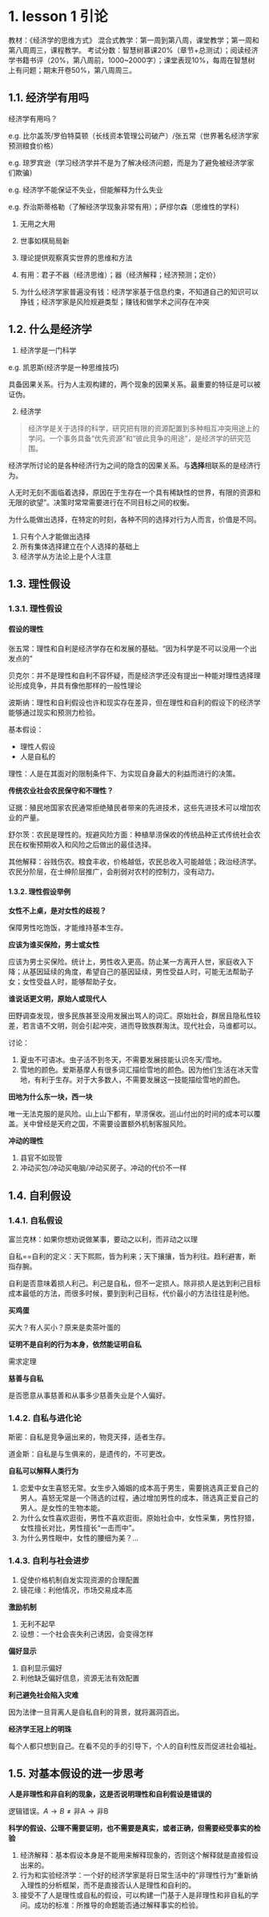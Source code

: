 # 1. lesson 1 引论

教材：《经济学的思维方式》
混合式教学：第一周到第八周，课堂教学；第一周和第八周周三，课程教学。
考试分数：智慧树慕课20%（章节+总测试）；阅读经济学书籍书评（20%，第八周前，1000~2000字）；课堂表现10%，每周在智慧树上有问题；期末开卷50%，第八周周三。

## 1.1. 经济学有用吗

经济学有用吗？

e.g. 比尔盖茨/罗伯特莫顿（长线资本管理公司破产）/张五常（世界著名经济学家预测粮食价格）

e.g. 琼罗宾逊（学习经济学并不是为了解决经济问题，而是为了避免被经济学家们欺骗）

e.g. 经济学不能保证不失业，但能解释为什么失业

e.g. 乔治斯蒂格勒（了解经济学现象非常有用）；萨缪尔森（思维性的学科）

1. 无用之大用
2. 世事如棋局局新
3. 理论提供观察真实世界的思维和方法

1. 有用：君子不器（经济思维）；器（经济解释；经济预测；定价）
2. 为什么经济学家普遍没有钱：经济学家基于信息约束，不知道自己的知识可以挣钱；经济学家是风险规避类型；赚钱和做学术之间存在冲突
   
## 1.2. 什么是经济学

1. 经济学是一门科学

e.g. 凯恩斯(经济学是一种思维技巧)

具备因果关系。行为人主观构建的，两个现象的因果关系。最重要的特征是可以被证伪。

2. 经济学

> 经济学是关于选择的科学，研究把有限的资源配置到多种相互冲突用途上的学问。一个事务具备“优先资源”和“彼此竞争的用途”，是经济学的研究范围。

经济学所讨论的是各种经济行为之间的隐含的因果关系。与**选择**相联系的是经济行为。

人无时无刻不面临着选择，原因在于生存在一个具有稀缺性的世界，有限的资源和无限的欲望”。决策时常常需要进行在不同目标之间的权衡。

为什么能做出选择，在特定的时刻，各种不同的选择对行为人而言，价值是不同。

1. 只有个人才能做出选择
2. 所有集体选择建立在个人选择的基础上
3. 经济学从方法论上是个人注意


## 1.3. 理性假设

### 1.3.1. 理性假设

#### 假设的理性

张五常：理性和自利是经济学存在和发展的基础。“因为科学是不可以没用一个出发点的”

贝克尔：并不是理性和自利不容怀疑，而是经济学还没有提出一种能对理性选择理论形成竞争，并具有像他那样的一般性理论

波斯纳：理性和自利假设也许和现实存在差异，但在理性和自利的假设下的经济学能够通过现实和预测力检验。

基本假设：

- 理性人假设
- 人是自私的

理性：人是在其面对的限制条件下、为实现自身最大的利益而进行的决策。

**传统农业社会农民保守和不理性？**

证据：殖民地国家农民通常拒绝殖民者带来的先进技术，这些先进技术可以增加农业的产量。

舒尔茨：农民是理性的。规避风险方面：种植旱涝保收的传统品种正式传统社会农民在权衡预期收入和风险之后做出的最佳选择。

其他解释：谷贱伤农。粮食丰收，价格越低，农民总收入可能越低；政治经济学。农民分阶层，在士绅阶层推广，会削弱对农村的控制力，没有动力。

#### 1.3.2. 理性假设举例

**女性不上桌，是对女性的歧视？**

保障男性吃饱饭，才能维持基本生存。

**应该为谁买保险，男士或女性**

应该为男士买保险。统计上，男性收入更高。防止某一方离开人世，家庭收入下降；从基因延续的角度，希望自己的基因延续，男性受益人时，可能无法帮助子女；女性受益人时，能够帮助子女。

**谁说话更文明，原始人或现代人**

田野调查发现，很多民族甚至没用发展出骂人的词汇。原始社会，群居且隐私性较差，若言语不文明，则会引起冲突，进而导致族群淘汰。现代社会，马谁都可以。

讨论：
1. 夏虫不可语冰。虫子活不到冬天，不需要发展技能认识冬天/雪地。
2. 雪地的颜色。爱斯基摩人有很多词汇描绘雪地的颜色。因为他们生活在冰天雪地，有利于生存。对于大多数人，不需要发展这一技能描绘雪地的颜色。

**田地为什么东一块，西一块**

 唯一无法克服的是风险。山上山下都有，旱涝保收。巡山付出的时间的成本可以覆盖。关中曾经是天府之国，不需要设置额外机制客服风险。

**冲动的理性**

1. 县官不如现管
2. 冲动买包/冲动买电脑/冲动买房子。冲动的代价不一样

## 1.4. 自利假设

### 1.4.1. 自私假设

富兰克林：如果你想劝说做某事，要动之以利，而非动之以理

自私==自利的定义：天下熙熙，皆为利来；天下攘攘，皆为利往。趋利避害，断指存腕。

自利是否意味着损人利己。利己是自私，但不一定损人。除非损人是达到利己目标成本最低的方法，而很多时候，要到到利己目标，代价最小的方法往往是利他。

**买鸡蛋**

买大？有人买小？原来是卖茶叶蛋的

**证明不是自利的行为本身，依然能证明自私**

需求定理

**慈善与自私**

是否愿意从事慈善和从事多少慈善失业是个人偏好。

### 1.4.2. 自私与进化论

斯密：自私是竞争逼出来的，物竞天择，适者生存。

道金斯：自私是与生俱来的，是遗传的，不可更改。

**自私可以解释人类行为**

1. 恋爱中女生喜怒无常。女生步入婚姻的成本高于男生，需要挑选真正爱自己的男人。喜怒无常是一个筛选的过程，通过增加男性的成本，筛选真正爱自己的男人。是女性的生物本能。
2. 为什么女性喜欢逛街，男性不喜欢逛街。原始社会中，女性采集，男性狩猎，女性擅长对比，男性擅长“一击而中”。
3. 为什么男性眼中，女性的腰细为美？...

### 1.4.3. 自利与社会进步

1. 促使价格机制自发实现资源的合理配置
2. 镜花缘：利他情况，市场交易成本高

**激励机制**

1. 无利不起早
2. 设想：一个社会丧失利己诱因，会变得怎样

**偏好显示**

1. 自利显示偏好
2. 利他缺乏偏好信息，资源无法有效配置

**利己避免社会陷入灾难**

因为法律一旦背离人是自私自利的背景，就将漏洞百出。

**经济学王冠上的明珠**

每个人都只想到自己。在看不见的手的引导下，个人的自利性反而促进社会福祉。

## 1.5. 对基本假设的进一步思考

**人是非理性和非自利的现象，这是否说明理性和自利假设是错误的**

逻辑错误。$A \rightarrow B \neq \text{非A} \rightarrow \text{非B}$

**科学的假设、公理不需要证明，也不需要是真实，或者正确，但需要经受事实的检验**

1. 经济解释：基本假设本身是不能用来解释现象的，否则这个解释就是直接假设出来的。
2. 行为和实验经济学：一个好的经济学家是将日常生活中的“非理性行为”重新纳入理性的分析框架，而不是直接否认人是理性和自利的。
3. 接受不了人是理性或自私的假设，可以构建一门基于人是非理性和非自私的学问。成功的标准：所推导的命题能否通过解释事实的检验。